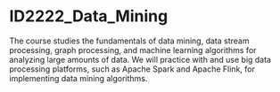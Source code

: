 # ID2222_Data_Mining
The course studies the fundamentals of data mining, data stream processing, graph processing, and machine learning algorithms for analyzing large amounts of data. We will practice with and use big data processing platforms, such as Apache Spark and Apache Flink, for implementing data mining algorithms.
